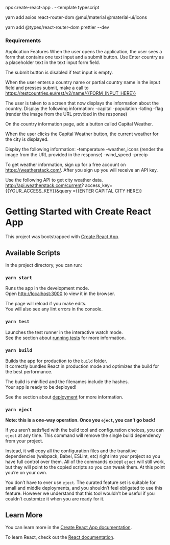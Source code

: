 npx create-react-app . --template typescript

yarn add axios react-router-dom @mui/material @material-ui/icons

yarn add @types/react-router-dom prettier --dev

### Requirements

Application Features When the user opens the application, the user sees a form that contains one text input and a submit button. Use Enter country as a placeholder text in the text input form field.

The submit button is disabled if text input is empty.

When the user enters a country name or partial country name in the input field and presses submit, make a call to https://restcountries.eu/rest/v2/name/{{FORM_INPUT_HERE}}

The user is taken to a screen that now displays the information about the country.
Display the following information:
-capital
-population
-latlng
-flag (render the image from the URL provided in the response)

On the country information page, add a button called Capital Weather.

When the user clicks the Capital Weather button, the current weather for the city is displayed.

Display the following information:
-temperature
-weather_icons (render the image from the URL provided in the response)
-wind_speed
-precip

To get weather information, sign up for a free account on https://weatherstack.com/. After you sign up you will receive an API key.

Use the following API to get city weather data. http://api.weatherstack.com/current? access_key={{YOUR_ACCESS_KEY}}&query ={{ENTER CAPITAL CITY HERE}}

# Getting Started with Create React App

This project was bootstrapped with [Create React App](https://github.com/facebook/create-react-app).

## Available Scripts

In the project directory, you can run:

### `yarn start`

Runs the app in the development mode.\
Open [http://localhost:3000](http://localhost:3000) to view it in the browser.

The page will reload if you make edits.\
You will also see any lint errors in the console.

### `yarn test`

Launches the test runner in the interactive watch mode.\
See the section about [running tests](https://facebook.github.io/create-react-app/docs/running-tests) for more information.

### `yarn build`

Builds the app for production to the `build` folder.\
It correctly bundles React in production mode and optimizes the build for the best performance.

The build is minified and the filenames include the hashes.\
Your app is ready to be deployed!

See the section about [deployment](https://facebook.github.io/create-react-app/docs/deployment) for more information.

### `yarn eject`

**Note: this is a one-way operation. Once you `eject`, you can’t go back!**

If you aren’t satisfied with the build tool and configuration choices, you can `eject` at any time. This command will remove the single build dependency from your project.

Instead, it will copy all the configuration files and the transitive dependencies (webpack, Babel, ESLint, etc) right into your project so you have full control over them. All of the commands except `eject` will still work, but they will point to the copied scripts so you can tweak them. At this point you’re on your own.

You don’t have to ever use `eject`. The curated feature set is suitable for small and middle deployments, and you shouldn’t feel obligated to use this feature. However we understand that this tool wouldn’t be useful if you couldn’t customize it when you are ready for it.

## Learn More

You can learn more in the [Create React App documentation](https://facebook.github.io/create-react-app/docs/getting-started).

To learn React, check out the [React documentation](https://reactjs.org/).
